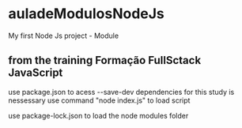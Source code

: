 # auladeModulosNodeJs

My first Node Js project - Module
## from the training Formação FullSctack JavaScript

use package.json to acess --save-dev dependencies
for this study is nessessary use command "node index.js" to load script

use package-lock.json to load the node modules folder
